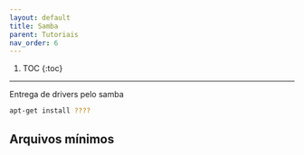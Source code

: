 ```yaml
---
layout: default
title: Samba
parent: Tutoriais
nav_order: 6
---
```

1. TOC
{:toc}
---

Entrega de drivers pelo samba

```bash
apt-get install ????
```

## Arquivos mínimos


